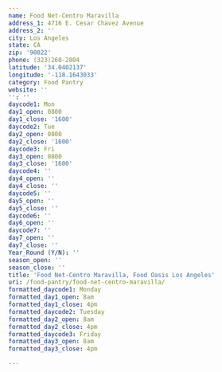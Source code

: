 ```yaml
---
name: Food Net-Centro Maravilla
address_1: 4716 E. Cesar Chavez Avenue
address_2: ''
city: Los Angeles
state: CA
zip: '90022'
phone: (323)260-2804
latitude: '34.0402137'
longitude: '-118.1643033'
category: Food Pantry
website: ''
'': ''
daycode1: Mon
day1_open: 0800
day1_close: '1600'
daycode2: Tue
day2_open: 0800
day2_close: '1600'
daycode3: Fri
day3_open: 0800
day3_close: '1600'
daycode4: ''
day4_open: ''
day4_close: ''
daycode5: ''
day5_open: ''
day5_close: ''
daycode6: ''
day6_open: ''
daycode7: ''
day7_open: ''
day7_close: ''
Year_Round (Y/N): ''
season_open: ''
season_close: ''
title: 'Food Net-Centro Maravilla, Food Oasis Los Angeles'
uri: /food-pantry/food-net-centro-maravilla/
formatted_daycode1: Monday
formatted_day1_open: 8am
formatted_day1_close: 4pm
formatted_daycode2: Tuesday
formatted_day2_open: 8am
formatted_day2_close: 4pm
formatted_daycode3: Friday
formatted_day3_open: 8am
formatted_day3_close: 4pm

---
```

